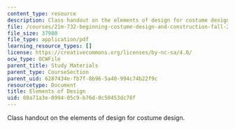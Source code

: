 ```yaml
---
content_type: resource
description: Class handout on the elements of design for costume design.
file: /courses/21m-732-beginning-costume-design-and-construction-fall-2008/80a71a3e099405c9b76d0c50453dc78f_design.pdf
file_size: 37980
file_type: application/pdf
learning_resource_types: []
license: https://creativecommons.org/licenses/by-nc-sa/4.0/
ocw_type: OCWFile
parent_title: Study Materials
parent_type: CourseSection
parent_uid: 6287434e-fb7f-8b96-5a40-994c74b22f9c
resourcetype: Document
title: Elements of Design
uid: 80a71a3e-0994-05c9-b76d-0c50453dc78f
---
```

Class handout on the elements of design for costume design.